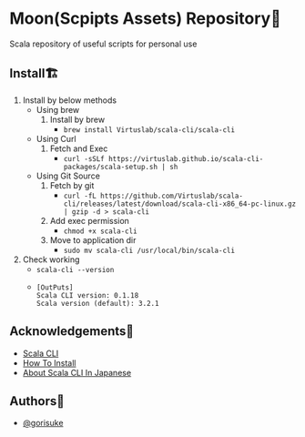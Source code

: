 
# Moon(Scpipts Assets) Repository🌙


Scala repository of useful scripts for personal use


## Install🏗
  1. Install by below methods
      - Using brew
          1. Install by brew
              - ```brew install Virtuslab/scala-cli/scala-cli```
      - Using Curl
          1. Fetch and Exec
              - ```curl -sSLf https://virtuslab.github.io/scala-cli-packages/scala-setup.sh | sh```
      - Using Git Source
          1. Fetch by git
              - ```curl -fL https://github.com/Virtuslab/scala-cli/releases/latest/download/scala-cli-x86_64-pc-linux.gz | gzip -d > scala-cli```
          2. Add exec permission
              - ```chmod +x scala-cli```
          3. Move to application dir
              - ```sudo mv scala-cli /usr/local/bin/scala-cli```
  2. Check working
      - ```scala-cli --version```
      - ```OutPuts
        [OutPuts]
        Scala CLI version: 0.1.18
        Scala version (default): 3.2.1
        ```
## Acknowledgements🙏

 - [Scala CLI](https://scala-cli.virtuslab.org/)
 - [How To Install](https://scala-cli.virtuslab.org/install)
 - [About Scala CLI In Japanese](https://zenn.dev/110416/articles/6db18dda724ec5)


## Authors💾

- [@gorisuke](https://github.com/gorisuke)

